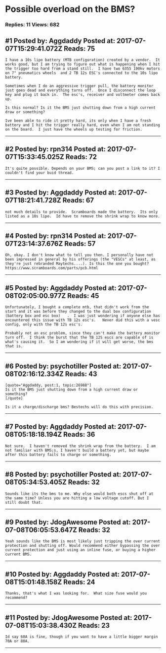 # Possible overload on the BMS?

### Replies: 11 Views: 682

## \#1 Posted by: Aggdaddy Posted at: 2017-07-07T15:29:41.072Z Reads: 75

```
I have a 10s lipo battery (MTB configuration) created by a vendor.  It works good, but I am trying to figure out what is happening when I hit the trigger too hard from a stand still.  I have two 6355 190kv motors  on 7" pneumatics wheels  and 2 TB 12s ESC's connected to the 10s lipo battery.  

Sometimes when I do an aggressive trigger pull, the battery monitor just goes dead and everything turns off.  Once I disconnect the loop key and plug it back in.  The esc's, receiver and voltmeter comes back up.

Is this normal? Is it the BMS just shutting down from a high current draw or something?

Ive been able to ride it pretty hard, its only when I have a fresh battery and I hit the trigger really hard, even when I am not standing on the board.  I just have the wheels up testing for friction.
```

---
## \#2 Posted by: rpn314 Posted at: 2017-07-07T15:33:45.025Z Reads: 72

```
It's quite possible. Depends on your BMS; can you post a link to it? I couldn't find your buid thread.
```

---
## \#3 Posted by: Aggdaddy Posted at: 2017-07-07T18:21:41.728Z Reads: 67

```
not much details to provide.  Scramboards made the battery.  Its only listed as a 10s lipo.  Id have to remove the shrink wrap to know more.
```

---
## \#4 Posted by: rpn314 Posted at: 2017-07-07T23:14:37.676Z Reads: 57

```
Oh, okay. I don't know what to tell you then. I personally have not been impressed in general by his offerings (the "VESCs" at least, as they're just rebranded Maytechs....). Is this the one you bought?
https://www.scramboards.com/parts/pcb.html
```

---
## \#5 Posted by: Aggdaddy Posted at: 2017-07-08T02:05:00.977Z Reads: 45

```
Unfortunately, I bought a complete mtb, that didn't work from the start and it was before they changed to the dual box configuration (battery box and esc box)   .  I was just wondering if anyone else has encountered this issue with TB 12s esc's.   Never did this with a vesc config, only with the TB 12s esc's.   

Probably not an esc problem, since they can't make the battery monitor turn off.  I think the burst that the TB 12S escs are capable of is what's causing it.  So I am wondering if it will get worse, the bms that is.
```

---
## \#6 Posted by: psychotiller Posted at: 2017-07-08T02:16:12.334Z Reads: 43

```
[quote="Aggdaddy, post:1, topic:26988"]
Is it the BMS just shutting down from a high current draw or something?
[/quote]

Is it a charge/discharge bms? Bestechs will do this with precision.
```

---
## \#7 Posted by: Aggdaddy Posted at: 2017-07-08T05:18:18.194Z Reads: 36

```
Not sure.  I haven't removed the shrink wrap from the battery.  I am not familiar with BMS;s, I haven't build a battery yet, but maybe after this battery fails to charge or something.
```

---
## \#8 Posted by: psychotiller Posted at: 2017-07-08T05:34:53.405Z Reads: 32

```
Sounds like its the bms to me. Why else would both escs shut off at the same time? Unless you are hitting a low voltage cutoff. But I still doubt that.
```

---
## \#9 Posted by: JdogAwesome Posted at: 2017-07-08T06:05:53.647Z Reads: 32

```
Yeah sounds like the BMS is most likely just tripping the over current protection and shutting off. Would recommend either bypassing the over current protection and just using an inline fuse, or buying a higher current BMS.
```

---
## \#10 Posted by: Aggdaddy Posted at: 2017-07-08T15:01:48.158Z Reads: 24

```
Thanks, that's what I was looking for.  What size fuse would you recommend?
```

---
## \#11 Posted by: JdogAwesome Posted at: 2017-07-08T15:03:38.430Z Reads: 23

```
Id say 60A is fine, though if you want to have a little bigger margin 70A or 80A.
```

---
